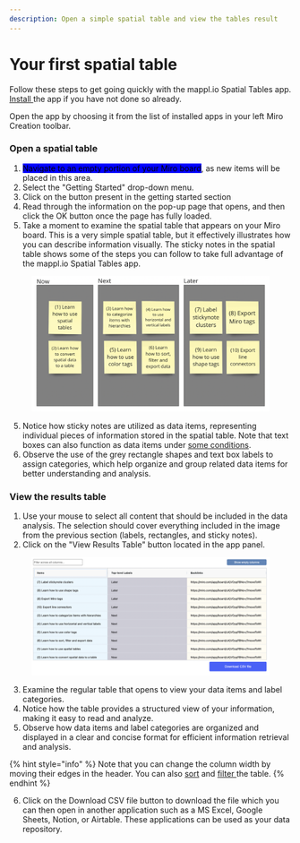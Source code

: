 ```yaml
---
description: Open a simple spatial table and view the tables result
---
```


# Your first spatial table

Follow these steps to get going quickly with the mappl.io Spatial Tables app. [Install ](how-to-install-the-app.md)the app if you have not done so already.

Open the app by choosing it from the list of installed apps in your left Miro Creation toolbar.

### Open a spatial table

1. <mark style="background-color:blue;">Navigate to an empty portion of your Miro board</mark>, as new items will be placed in this area.
2. Select the "Getting Started" drop-down menu.
3. Click on the button present in the getting started section
4. Read through the information on the pop-up page that opens, and then click the OK button once the page has fully loaded.&#x20;
5. Take a moment to examine the spatial table that appears on your Miro board. This is a very simple spatial table, but it effectively illustrates how you can describe information visually. The sticky notes in the spatial table shows some of the steps you can follow to take full advantage of the mappl.io Spatial Tables app.&#x20;

<figure><img src="../.gitbook/assets/GettingStarted_firstspatialtable_01.png" alt=""><figcaption></figcaption></figure>

5. Notice how sticky notes are utilized as data items, representing individual pieces of information stored in the spatial table. Note that text boxes can also function as data items under [some conditions](../working-with-visual-data/practical-tips.md#working-with-sticky-note-and-text-box-data-items).&#x20;
6. Observe the use of the grey rectangle shapes and text box labels to assign categories, which help organize and group related data items for better understanding and analysis.

### View the results table

1. Use your mouse to select all content that should be included in the data analysis. The selection should cover everything included in the image from the previous section (labels, rectangles, and sticky notes).
2. Click on the "View Results Table" button located in the app panel.

<figure><img src="../.gitbook/assets/GettingStarted_restultstable_01.png" alt=""><figcaption></figcaption></figure>

3. Examine the regular table that opens to view your data items and label categories.
4. Notice how the table provides a structured view of your information, making it easy to read and analyze.
5. Observe how data items and label categories are organized and displayed in a clear and concise format for efficient information retrieval and analysis.

{% hint style="info" %}
Note that you can change the column width by moving their edges in the header. You can also [sort](../results-tables/sort.md) and [filter ](../results-tables/filter.md)the table.
{% endhint %}

6. Click on the Download CSV file button to download the file which you can then open in another application such as a MS Excel, Google Sheets, Notion, or Airtable. These applications can be used as your data repository.
